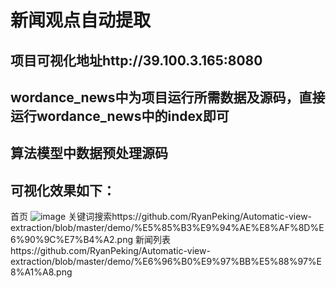 # 新闻观点自动提取
## 项目可视化地址http://39.100.3.165:8080
## wordance_news中为项目运行所需数据及源码，直接运行wordance_news中的index即可
## 算法模型中数据预处理源码

## 可视化效果如下：
首页
![image](https://github.com/RyanPeking/Automatic-view-extraction/blob/master/demo/%E9%A6%96%E9%A1%B5.png)
关键词搜索https://github.com/RyanPeking/Automatic-view-extraction/blob/master/demo/%E5%85%B3%E9%94%AE%E8%AF%8D%E6%90%9C%E7%B4%A2.png
新闻列表https://github.com/RyanPeking/Automatic-view-extraction/blob/master/demo/%E6%96%B0%E9%97%BB%E5%88%97%E8%A1%A8.png

